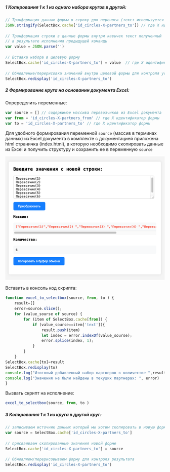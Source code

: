 ##### 1 Копирования 1 к 1 из одного набора кругов в другой:
```js
// Транформация данных формы в строку для переноса (текст используется как транзитный формат)
JSON.stringify(SelectBox.cache['id_circles-X-partners_to']) // где X идентификатор формы

// Транформация строки в данные формы внутри кавычек текст полученный 
// в результате исполнения предыдущей команды
var value = JSON.parse('') 

// Вставка набора в целевую форму
SelectBox.cache['id_circles-X-partners_to'] = value  // где X идентификатор формы

// Обновление/перерисовка значений внутри целевой формы для контроля успешности операции
SelectBox.redisplay('id_circles-X-partners_to') 
```

##### 2 Формирование круга на основании документа Excel:  
Опреределить переменные:
```js 
var source = [] // содержимое массива перевозчиков из Excel документа
var from = 'id_circles-X-partners_from' // где X идентификатор формы
var to = 'id_circles-X-partners_to' // где X идентификатор формы
```
Для удобного формирования  переменной `source` (массив в терминах данных) из Excel документа в комплекте с документацией приложена html страничка (index.html), в которую необходимо скопировать данные из Excel и получить структуру и сохранить ее в переменную `source`

![alt text](https://github.com/Maratagliullin/custom_scripts/blob/main/text_to_array.png?raw=true)  

Вставить в консоль код скрипта:
```js 
function excel_to_selectbox(source, from, to ) {
    result=[]
    error=source.slice();
    for (value_sourse of source) {
        for (item of SelectBox.cache[from]) {
            if (value_sourse==item['text']){
                result.push(item)
                let index = error.indexOf(value_sourse);
                error.splice(index, 1);
            }
        }
    }
SelectBox.cache[to]=result
SelectBox.redisplay(to)
console.log("Итоговый добавленный набор партнеров в количестве ",result.length, result)
console.log("Значения не были найдены в текущих партнерах: ", error)
}
```

Вызвать скрипт на исполнение:
```js
excel_to_selectbox(source, from, to )
```

##### 3 Копирования 1 к 1 из круга в другой круг:
```js
// записываем источник данных который мы хотим скопировать в новую форму
var source = SelectBox.cache['id_circles-X-partners_to'] 

// присваиваем скопированные значения новой форме
SelectBox.cache['id_circles-X-partners_to'] = source 

// Обновляем/перерисовываем форму для контроля результата
SelectBox.redisplay('id_circles-X-partners_to') 
```

